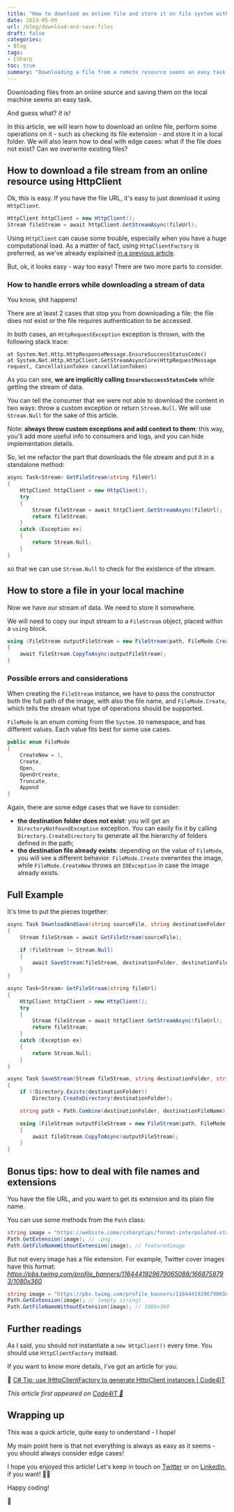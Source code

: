 ```yaml
---
title: "How to download an online file and store it on file system with C#"
date: 2023-05-09
url: /blog/download-and-save-files
draft: false
categories:
- Blog
tags:
- CSharp
toc: true
summary: "Downloading a file from a remote resource seems an easy task: download the byte stream and copy it to a local file. Beware of edge cases!"
---
```


Downloading files from an online source and saving them on the local machine seems an easy task.

And guess what? *It is!*

In this article, we will learn how to download an online file, perform some operations on it - such as checking its file extension - and store it in a local folder. We will also learn how to deal with edge cases: what if the file does not exist? Can we overwrite existing files?

## How to download a file stream from an online resource using HttpClient

Ok, this is easy. If you have the file URL, it's easy to just download it using `HttpClient`.

```cs
HttpClient httpClient = new HttpClient();
Stream fileStream = await httpClient.GetStreamAsync(fileUrl);
```

Using `HttpClient` can cause some trouble, especially when you have a huge computational load. As a matter of fact, using `HttpClientFactory` is preferred, as we've already explained [in a previous article](https://code4it.dev/csharptips/use-httpclientfactory-instead-of-httpclient/).

But, ok, it looks easy - way too easy! There are two more parts to consider.

### How to handle errors while downloading a stream of data

You know, shit happens!

There are at least 2 cases that stop you from downloading a file: the file does not exist or the file requires authentication to be accessed.

In both cases, an `HttpRequestException` exception is thrown, with the following stack trace:

```plaintext
at System.Net.Http.HttpResponseMessage.EnsureSuccessStatusCode()
at System.Net.Http.HttpClient.GetStreamAsyncCore(HttpRequestMessage request, CancellationToken cancellationToken)
```

As you can see, **we are implicitly calling `EnsureSuccessStatusCode`** while getting the stream of data.

You can tell the consumer that we were not able to download the content in two ways: throw a *custom* exception or return `Stream.Null`. We will use `Stream.Null` for the sake of this article.

Note: **always throw custom exceptions and add context to them**: this way, you'll add more useful info to consumers and logs, and you can hide implementation details.

So, let me refactor the part that downloads the file stream and put it in a standalone method:

```cs
async Task<Stream> GetFileStream(string fileUrl)
{
    HttpClient httpClient = new HttpClient();
    try
    {
        Stream fileStream = await httpClient.GetStreamAsync(fileUrl);
        return fileStream;
    }
    catch (Exception ex)
    {
        return Stream.Null;
    }
}
```

so that we can use `Stream.Null` to check for the existence of the stream.

## How to store a file in your local machine

Now we have our stream of data. We need to store it somewhere.

We will need to copy our input stream to a `FileStream` object, placed within a `using` block.

```cs
using (FileStream outputFileStream = new FileStream(path, FileMode.Create))
{
    await fileStream.CopyToAsync(outputFileStream);
}
```

### Possible errors and considerations

When creating the `FileStream` instance, we have to pass the constructor both the full path of the image, with also the file name, and `FileMode.Create`, which tells the stream what type of operations should be supported.

`FileMode` is an enum coming from the `System.IO` namespace, and has different values. Each value fits best for some use cases.

```cs
public enum FileMode
{
    CreateNew = 1,
    Create,
    Open,
    OpenOrCreate,
    Truncate,
    Append
}
```

Again, there are some edge cases that we have to consider:

- **the destination folder does not exist**: you will get an `DirectoryNotFoundException` exception. You can easily fix it by calling `Directory.CreateDirectory` to generate all the hierarchy of folders defined in the path;
- **the destination file already exists**: depending on the value of `FileMode`, you will see a different behavior. `FileMode.Create` overwrites the image, while `FileMode.CreateNew` throws an `IOException` in case the image already exists.

## Full Example

It's time to put the pieces together:

```cs
async Task DownloadAndSave(string sourceFile, string destinationFolder, string destinationFileName)
{
    Stream fileStream = await GetFileStream(sourceFile);

    if (fileStream != Stream.Null)
    {
        await SaveStream(fileStream, destinationFolder, destinationFileName);
    }
}

async Task<Stream> GetFileStream(string fileUrl)
{
    HttpClient httpClient = new HttpClient();
    try
    {
        Stream fileStream = await httpClient.GetStreamAsync(fileUrl);
        return fileStream;
    }
    catch (Exception ex)
    {
        return Stream.Null;
    }
}

async Task SaveStream(Stream fileStream, string destinationFolder, string destinationFileName)
{
    if (!Directory.Exists(destinationFolder))
        Directory.CreateDirectory(destinationFolder);

    string path = Path.Combine(destinationFolder, destinationFileName);

    using (FileStream outputFileStream = new FileStream(path, FileMode.CreateNew))
    {
        await fileStream.CopyToAsync(outputFileStream);
    }
}
```

## Bonus tips: how to deal with file names and extensions

You have the file URL, and you want to get its extension and its plain file name.

You can use some methods from the `Path` class:

```cs
string image = "https://website.come/csharptips/format-interpolated-strings/featuredimage.png";
Path.GetExtension(image); // .png
Path.GetFileNameWithoutExtension(image); // featuredimage
```

But not every image has a file extension. For example, Twitter cover images have this format: *https://pbs.twimg.com/profile_banners/1164441929679065088/1668758793/1080x360*

```cs
string image = "https://pbs.twimg.com/profile_banners/1164441929679065088/1668758793/1080x360";
Path.GetExtension(image); // [empty string]
Path.GetFileNameWithoutExtension(image); // 1080x360
```

## Further readings

As I said, you should not instantiate a `new HttpClient()` every time. You should use `HttpClientFactory` instead.

If you want to know more details, I've got an article for you:

🔗 [C# Tip: use IHttpClientFactory to generate HttpClient instances | Code4IT](https://code4it.dev/csharptips/use-httpclientfactory-instead-of-httpclient/)

_This article first appeared on [Code4IT 🐧](https://www.code4it.dev/)_

## Wrapping up

This was a quick article, quite easy to understand - I hope!

My main point here is that not everything is always as easy as it seems - you should always consider edge cases!

I hope you enjoyed this article! Let's keep in touch on [Twitter](https://twitter.com/BelloneDavide) or on [LinkedIn](https://www.linkedin.com/in/BelloneDavide/), if you want! 🤜🤛

Happy coding!

🐧
